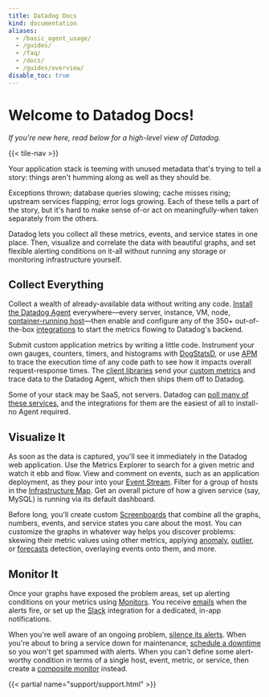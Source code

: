 ```yaml
---
title: Datadog Docs
kind: documentation
aliases:
  - /basic_agent_usage/
  - /guides/
  - /faq/
  - /docs/
  - /guides/overview/
disable_toc: true
---
```


# Welcome to Datadog Docs!

*If you're new here, read below for a high-level view of Datadog.*

{{< tile-nav >}}

Your application stack is teeming with unused metadata that's trying to tell a story: things aren't humming along as well as they should be.

Exceptions thrown; database queries slowing; cache misses rising; upstream services flapping; error logs growing. Each of these tells a part of the story, but it's hard to make sense of-or act on meaningfully-when taken separately from the others.

Datadog lets you collect all these metrics, events, and service states in one place. Then, visualize and correlate the data with beautiful graphs, and set flexible alerting conditions on it-all without running any storage or monitoring infrastructure yourself.

## Collect Everything

Collect a wealth of already-available data without writing any code. [Install the Datadog Agent][1] everywhere—every server, instance, VM, node, [container-running host][2]—then enable and configure any of the 350+ out-of-the-box [integrations][3] to start the metrics flowing to Datadog's backend.

Submit custom application metrics by writing a little code. Instrument your own gauges, counters, timers, and histograms with [DogStatsD][4], or use [APM][5] to trace the execution time of any code path to see how it impacts overall request-response times. The [client libraries][6] send your [custom metrics][7] and trace data to the Datadog Agent, which then ships them off to Datadog.

Some of your stack may be SaaS, not servers. Datadog can [poll many of these services][8], and the integrations for them are the easiest of all to install-no Agent required.

## Visualize It

As soon as the data is captured, you'll see it immediately in the Datadog web application. Use the Metrics Explorer to search for a given metric and watch it ebb and flow. View and comment on events, such as an application deployment, as they pour into your [Event Stream][9]. Filter for a group of hosts in the [Infrastructure Map][10]. Get an overall picture of how a given service (say, MySQL) is running via its default dashboard.

Before long, you'll create custom [Screenboards][11] that combine all the graphs, numbers, events, and service states you care about the most. You can customize the graphs in whatever way helps you discover problems: skewing their metric values using other metrics, applying [anomaly][12], [outlier][13], or [forecasts][14] detection, overlaying events onto them, and more.

## Monitor It

Once your graphs have exposed the problem areas, set up alerting conditions on your metrics using [Monitors][15]. You receive [emails][16] when the alerts fire, or set up the [Slack][17] integration for a dedicated, in-app notifications.

When you're well aware of an ongoing problem, [silence its alerts][18]. When you're about to bring a service down for maintenance, [schedule a downtime][18] so you won't get spammed with alerts. When you can't define some alert-worthy condition in terms of a single host, event, metric, or service, then create a [composite monitor][19] instead.

{{< partial name="support/support.html" >}}

[1]: /agent
[2]: https://github.com/DataDog/datadog-agent/tree/master/Dockerfiles/agent
[3]: /integrations
[4]: /developers/metrics/dogstatsd_metrics_submission
[5]: /tracing
[6]: /developers/libraries
[7]: /developers/metrics/custom_metrics
[8]: /integrations
[9]: /graphing/event_stream
[10]: /graphing/infrastructure
[11]: /graphing/dashboards/screenboard
[12]: /monitors/monitor_types/anomaly
[13]: /monitors/monitor_types/outlier
[14]: /monitors/monitor_types/forecasts
[15]: /monitors
[16]: /monitors/notifications
[17]: /integrations/slack
[18]: /monitors/downtimes
[19]: /monitors/monitor_types/composite
